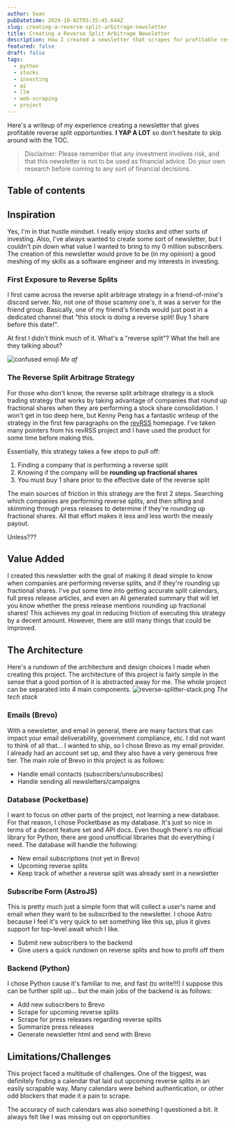 ```yaml
---
author: Sean
pubDatetime: 2024-10-02T05:35:45.644Z
slug: creating-a-reverse-split-arbitrage-newsletter
title: Creating a Reverse Split Arbitrage Newsletter
description: How I created a newsletter that scrapes for profitable reverse split opportunities using python.
featured: false
draft: false
tags:
  - python
  - stocks
  - investing
  - ai
  - llm
  - web-scraping
  - project
---
```

Here's a writeup of my experience creating a newsletter that gives profitable reverse split opportunities. **I YAP A LOT** so don't hesitate to skip around with the TOC.

>Disclaimer: Please remember that any investment involves risk, and that this newsletter is not to be used as financial advice. Do your own research before coming to any sort of financial decisions.
## Table of contents

## Inspiration

Yes, I'm in that hustle mindset. I really enjoy stocks and other sorts of investing. Also, I've always wanted to create some sort of newsletter, but I couldn't pin down what value I wanted to bring to my 0 million subscribers. The creation of this newsletter would prove to be (in my opinion) a good meshing of my skills as a software engineer and my interests in investing.

### First Exposure to Reverse Splits

I first came across the reverse split arbitrage strategy in a friend-of-mine's discord server. No, not one of those scammy one's, it was a server for the friend group. Basically, one of my friend's friends would just post in a dedicated channel that "this stock is doing a reverse split! Buy 1 share before this date!".

At first I didn't think much of it. What's a "reverse split"? What the hell are they talking about?

![confused emoji](https://media.tenor.com/4_41a1_Ha_UAAAAi/i%27m-confused.gif)
*Me af*

### The Reverse Split Arbitrage Strategy

For those who don't know, the reverse split arbitrage strategy is a stock trading strategy that works by taking advantage of companies that round up fractional shares when they are performing a stock share consolidation. I won't get in too deep here, but Kenny Peng has a fantastic writeup of the strategy in the first few paragraphs on the [revRSS](https://www.revrss.com/) homepage. I've taken many pointers from his revRSS project and I have used the product for some time before making this.

Essentially, this strategy takes a few steps to pull off:

1. Finding a company that is performing a reverse split
2. Knowing if the company will be **rounding up fractional shares**
3. You must buy 1 share prior to the effective date of the reverse split

The main sources of friction in this strategy are the first 2 steps. Searching which companies are performing reverse splits, and then sifting and skimming through press releases to determine if they're rounding up fractional shares. All that effort makes it less and less worth the measly payout.

Unless???

## Value Added

I created this newsletter with the goal of making it dead simple to know when companies are performing reverse splits, and if they're rounding up fractional shares. I've put some time into getting accurate split calendars, full press release articles, and even an AI generated summary that will let you know whether the press release mentions rounding up fractional shares! This achieves my goal in reducing friction of executing this strategy by a decent amount. However, there are still many things that could be improved.
## The Architecture

Here's a rundown of the architecture and design choices I made when creating this project. The architecture of this project is fairly simple in the sense that a good portion of it is abstracted away for me. The whole project can be separated into 4 main components.
![reverse-splitter-stack.png](@assets/blog/reverse-splitter-stack.png)
*The tech stack*

### Emails (Brevo)

With a newsletter, and email in general, there are many factors that can impact your email deliverability, government compliance, etc. I did not want to think of all that... I wanted to ship, so I chose Brevo as my email provider. I already had an account set up, and they also have a very generous free tier. The main role of Brevo in this project is as follows:

* Handle email contacts (subscribers/unsubscribes)
* Handle sending all newsletters/campaigns

### Database (Pocketbase)

I want to focus on other parts of the project, not learning a new database. For that reason, I chose Pocketbase as my database. It's just so nice in terms of a decent feature set and API docs. Even though there's no official library for Python, there are good unofficial libraries that do everything I need. The database will handle the following:

* New email subscriptions (not yet in Brevo)
* Upcoming reverse splits
* Keep track of whether a reverse split was already sent in a newsletter

### Subscribe Form (AstroJS)

This is pretty much just a simple form that will collect a user's name and email when they want to be subscribed to the newsletter. I chose Astro because I feel it's very quick to set something like this up, plus it gives support for top-level await which I like.

* Submit new subscribers to the backend
* Give users a quick rundown on reverse splits and how to profit off them

### Backend (Python)

I chose Python cause it's familiar to me, and fast (to write!!!) I suppose this can be further split up... but the main jobs of the backend is as follows:

* Add new subscribers to Brevo
* Scrape for upcoming reverse splits
* Scrape for press releases regarding reverse splits
* Summarize press releases
* Generate newsletter html and send with Brevo

## Limitations/Challenges

This project faced a multitude of challenges. One of the biggest, was definitely finding a calendar that laid out upcoming reverse splits in an easily scrapable way. Many calendars were behind authentication, or other odd blockers that made it a pain to scrape. 

The accuracy of such calendars was also something I questioned a bit. It always felt like I was missing out on opportunities